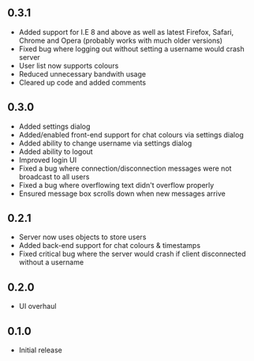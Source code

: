 0.3.1
-----------
* Added support for I.E 8 and above as well as latest Firefox, Safari, Chrome and Opera (probably works with much older versions)
* Fixed bug where logging out without setting a username would crash server
* User list now supports colours
* Reduced unnecessary bandwith usage
* Cleared up code and added comments

0.3.0
-----------
* Added settings dialog
* Added/enabled front-end support for chat colours via settings dialog
* Added ability to change username via settings dialog
* Added ability to logout
* Improved login UI
* Fixed a bug where connection/disconnection messages were not broadcast to all users
* Fixed a bug where overflowing text didn't overflow properly
* Ensured message box scrolls down when new messages arrive

0.2.1
-----------

* Server now uses objects to store users
* Added back-end support for chat colours & timestamps
* Fixed critical bug where the server would crash if client disconnected without a username

0.2.0
-----------

* UI overhaul

0.1.0
-----------

* Initial release